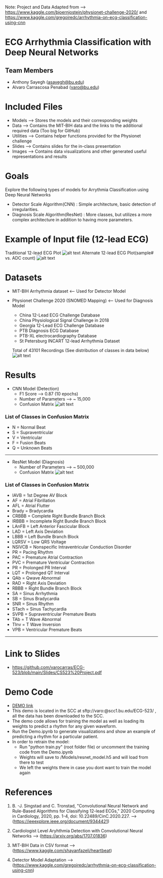 

Note: Project and Data Adapted from --> https://www.kaggle.com/bjoernjostein/physionet-challenge-2020/ and https://www.kaggle.com/gregoiredc/arrhythmia-on-ecg-classification-using-cnn

# ECG Arrhythmia Classification with Deep Neural Networks

## Team Members
- Anthony Sayegh (asayegh@bu.edu)
- Alvaro Carrascosa Penabad (varo@bu.edu)

# Included Files

- Models    --> Stores the models and their corresponding weights
- Data      --> Contains the MIT-BIH data and the links to the additional required data (Too big for GitHub)
- Utilities --> Contains helper functions provided for the Physionet challenge
- Slides    --> Contains slides for the in-class presentation
- Images    --> Contains data visualizations and other generated useful representations and results

# Goals
Explore the following types of models for Arrythmia Classification using Deep Neural Networks
- Detector Scale Algorithm(CNN) : Simple architecture, basic detection of irregularities.
- Diagnosis Scale Algorithm(ResNet) : More classes, but utilizes a more complex architecture in addition to having more parameters.

# Example of Input file (12-lead ECG)
Traditional 12-lead ECG Plot
![alt text](https://github.com/varocarras/ECG-523/blob/main/Images/ECG-Sample.png?raw=true)
Alternate 12-lead ECG Plot(sample# vs. ADC count)
![alt text](https://github.com/varocarras/ECG-523/blob/main/Images/12lead.png?raw=true)

# Datasets
  - MIT-BIH Arrhythmia dataset <-- Used for Detector Model

  - Physionet Challenge 2020 (SNOMED Mapping) <-- Used for Diagnosis Model
    - China 12-Lead ECG Challenge Database
    - China Physiological Signal Challenge in 2018
    - Georgia 12-Lead ECG Challenge Database
    - PTB Diagnosis ECG Database
    - PTB-XL electrocardiography Database
    - St Petersburg INCART 12-lead Arrhythmia Dataset
   
    Total of 43101 Recordings (See distribution of classes in data below)
    ![alt text](https://github.com/varocarras/ECG-523/blob/main/Images/Arrhythmia-Distribution.png?raw=true)

# Results
- CNN Model (Detection)
  - F1 Score --> 0.87 (10 epochs)
  - Number of Parameters --> ~ 15,000
  - Confusion Matrix
![alt text](https://github.com/varocarras/ECG-523/blob/main/Images/confdet.png?raw=true)

### List of Classes in Confusion Matrix 
  - N = Normal Beat 
  - S = Supraventricular 
  - V = Ventricular 
  - F = Fusion Beats 
  - Q = Unknown Beats
---
- ResNet Model (Diagnosis)
  - Number of Parameters --> ~ 500,000
  - Confusion Matrix
![alt text](https://github.com/varocarras/ECG-523/blob/main/Images/RESNET-ConfusionM.png?raw=true)

### List of Classes in Confusion Matrix 
 - IAVB = 1st Degree AV Block
 - AF = Atrial Fibrillation
 - AFL = Atrial Flutter
 - Brady = Bradycardia
 - CRBBB = Complete Right Bundle Branch Block
 - IRBBB = Incomplete Right Bundle Branch Block
 - LAnFB = Left Anterior Fascicular Block
 - LAD = Left Axis Deviation
 - LBBB = Left Bundle Branch Block
 - LQRSV = Low QRS Voltage
 - NSIVCB = Nonspecific Intraventricular Conduction Disorder
 - PR = Pacing Rhythm
 - PAC = Premature Atrial Contraction
 - PVC = Premature Ventricular Contraction
 - PR = Prolonged PR Interval
 - LQT = Prolonged QT Interval
 - QAb = Qwave Abnormal
 - RAD = Right Axis Deviation
 - RBBB = Right Bundle Branch Block
 - SA = Sinus Arrhythmia
 - SB = Sinus Bradycardia
 - SNR = Sinus Rhythm
 - STach = Sinus Tachycardia
 - SVPB = Supraventricular Premature Beats
 - TAb = T Wave Abnormal
 - TInv = T Wave Inversion
 - VPB = Ventricular Premature Beats

---

# Link to Slides
- https://github.com/varocarras/ECG-523/blob/main/Slides/CS523%20Project.pdf

# Demo Code

- [DEMO link](https://github.com/varocarras/ECG-523/blob/main/DEMO.ipynb)
- This demo is located in the SCC at sftp://varo:@scc1.bu.edu/ECG-523/ , all the data has been downloaded to the SCC.
- The demo code allows for training the model as well as loading its weights to predict a rhythm for any given waveform.
- Run the Demo.ipynb to generate visualizations and show an example of predicting a rhythm for a particular patient. 
- In order to retrain the model:
  - Run "python train.py" (root folder file) or uncomment the training code from the Demo.ipynb
  - Weights will save to /Models/resnet_model.h5 and will load from there to test
  - We left the weights there in case you dont want to train the model again


# References

1. B. -J. Singstad and C. Tronstad, "Convolutional Neural Network and Rule-Based Algorithms for Classifying 12-lead ECGs," 2020 Computing in Cardiology, 2020, pp. 1-4, doi: 10.22489/CinC.2020.227. --> (https://ieeexplore.ieee.org/document/9344421)

2. Cardiologist Level Aryhthmia Detection with Convolutional Neural Networks -->
(https://arxiv.org/abs/1707.01836)

3. MIT-BIH Data in CSV format --> (https://www.kaggle.com/shayanfazeli/heartbeat)
4. Detector Model Adaptation --> (https://www.kaggle.com/gregoiredc/arrhythmia-on-ecg-classification-using-cnn)
